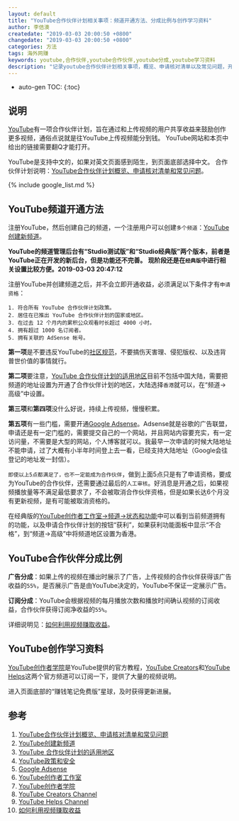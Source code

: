 ```yaml
---
layout: default
title: "YouTube合作伙伴计划相关事项：频道开通方法、分成比例与创作学习资料"
author: 李佶澳
createdate: "2019-03-03 20:00:50 +0800"
changedate: "2019-03-03 20:00:50 +0800"
categories: 方法
tags: 海外网赚
keywords: youtube,合作伙伴,youtube合作伙伴,youtube分成,youtube学习资料
description: "记录youtube合作伙伴计划相关事项，概览、申请核对清单以及常见问题，开通方法、分成比例等"
---
```


* auto-gen TOC:
{:toc}

## 说明

[YouTube](https://www.youtube.com)有一项合作伙伴计划，旨在通过和上传视频的用户共享收益来鼓励创作更多视频，通俗点说就是往YouTube上传视频能分到钱。
YouTube网站和本页中给出的链接需要翻Q才能打开。

YouTube是支持中文的，如果对英文页面感到陌生，到页面底部选择中文。
合作伙伴计划说明：[YouTube合作伙伴计划概览、申请核对清单和常见问题][1]。

{% include google_list.md %}

## YouTube频道开通方法

注册YouTube，然后创建自己的频道，一个注册用户可以创建`多个频道`：[YouTube创建新频道][2]。

**YouTube的频道管理后台有“Studio测试版”和“Studio经典版”两个版本，前者是YouTube正在开发的新后台，但是功能还不完善。**
**现阶段还是在`经典版`中进行相关设置比较方便。2019-03-03 20:47:12**

注册YouTube并创建频道之后，并不会立即开通收益，必须满足以下条件才有`申请资格`：

```
1. 符合所有 YouTube 合作伙伴计划政策。
2. 居住在已推出 YouTube 合作伙伴计划的国家或地区。
3. 在过去 12 个月内的累积公众观看时长超过 4000 小时。
4. 拥有超过 1000 名订阅者。
5. 拥有关联的 AdSense 帐号。
```

**第一项**是不要违反YouTube的[社区规范][3]，不要搞伤天害理、侵犯版权、以及违背普世价值的事情就行。

**第二项**要注意，[YouTube 合作伙伴计划的适用地区][3]目前不包括中国大陆，需要把频道的地址设置为开通了合作伙伴计划的地区，大陆选择`香港`就可以，在“频道->高级”中设置。

**第三项**和**第四项**没什么好说，持续上传视频，慢慢积累。

**第五项**有一些门槛，需要开通[Google Adsense][5]。Adsense就是谷歌的广告联盟，申请还是有一定门槛的，需要提交自己的一个网站，并且网站内容要充实，有一定访问量，不需要是大型的网站，个人博客就可以。我最早一次申请的时候大陆地址不能申请，过了大概有小半年时间登上去一看，已经支持大陆地址（Google会往登记的地址发一封信）。

`即使以上5点都满足了，也不一定能成为合作伙伴`，做到上面5点只是有了申请资格，要成为YouTube的合作伙伴，还需要通过最后的`人工审核`。好消息是开通之后，如果视频播放量等不满足最低要求了，不会被取消合作伙伴资格，但是如果长达6个月没有更新视频，是有可能被取消资格的。

在经典版的[YouTube创作者工作室->频道->状态和功能][6]中可以看到当前频道拥有的功能，以及申请合作伙伴计划的按钮“获利”，如果获利功能面板中显示“不合格”，到“频道->高级”中将频道地区设置为香港。

## YouTube合作伙伴分成比例

**广告分成**：如果上传的视频在播出时展示了广告，上传视频的合作伙伴获得该广告收益的`55%`，是否展示广告是由YouTube决定的，YouTube不保证一定展示广告。

**订阅分成**：YouTube会根据视频的每月播放次数和播放时间确认视频的订阅收益，合作伙伴获得订阅净收益的`55%`。

详细说明见：[如何利用视频赚取收益][10]。

## YouTube创作学习资料

[YouTube创作者学院][7]是YouTube提供的官方教程，[YouTube Creators][8]和[YouTube Helps][9]这两个官方频道可以订阅一下，提供了大量的视频说明。

进入页面底部的“赚钱笔记免费版”星球，及时获得更新进展。

## 参考

1. [YouTube合作伙伴计划概览、申请核对清单和常见问题][1]
2. [YouTube创建新频道][2]
3. [YouTube 合作伙伴计划的适用地区][3]
4. [YouTube政策和安全][4]
5. [Google Adsense][5]
6. [YouTube创作者工作室][6]
7. [YouTube创作者学院][7]
8. [YouTube Creators Channel][8]
9. [YouTube Helps Channel][9]
10. [如何利用视频赚取收益][10]

[1]: https://support.google.com/youtube/answer/72851 "YouTube合作伙伴计划概览、申请核对清单和常见问题"
[2]: https://www.youtube.com/channel_switcher "YouTube创建新频道"
[3]: https://support.google.com/youtube/answer/7101720 "YouTube 合作伙伴计划的适用地区"
[4]: https://www.youtube.com/intl/zh-CN/yt/about/policies/ "YouTube政策和安全"
[5]: https://www.google.com/adsense/ "Google Adsense"
[6]: https://www.youtube.com/features?ar=2&o=U "YouTube创作者工作室"
[7]: https://creatoracademy.youtube.com/page/education "YouTube创作者学院"
[8]: https://www.youtube.com/channel/UCkRfArvrzheW2E7b6SVT7vQ "YouTube Creators Channel"
[9]: https://www.youtube.com/user/YouTubeHelp "YouTube Helps Channel"
[10]: https://www.youtube.com/account_monetization "如何利用视频赚取收益"
